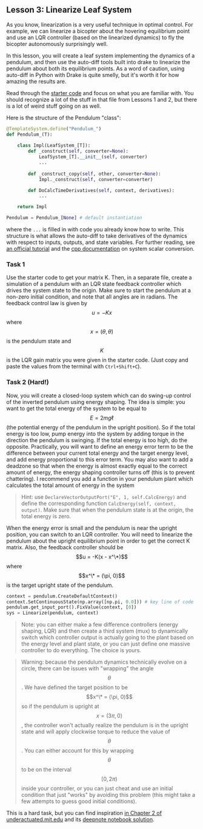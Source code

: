 ## Lesson 3: Linearize Leaf System

As you know, linearization is a very useful technique in optimal control. For example, we can linearize a bicopter about the hovering equilibrium point and use an LQR controller (based on the linearized dynamics) to fly the bicopter autonomously surprisingly well.

In this lesson, you will create a leaf system implementing the dynamics of a pendulum, and then use the auto-diff tools built into drake to linearize the pendulum about both its equilibrium points. As a word of caution, using auto-diff in Python with Drake is quite smelly, but it's worth it for how amazing the results are.

Read through the [starter code](Lesson-3-starter-code.py) and focus on what you are familiar with. You should recognize a lot of the stuff in that file from Lessons 1 and 2, but there is a lot of weird stuff going on as well.

Here is the structure of the Pendulum "class":

```python
@TemplateSystem.define("Pendulum_")
def Pendulum_(T):
    
    class Impl(LeafSystem_[T]):
        def _construct(self, converter=None):
            LeafSystem_[T].__init__(self, converter)
            ...
            
        def _construct_copy(self, other, converter=None):
            Impl._construct(self, converter=converter)

        def DoCalcTimeDerivatives(self, context, derivatives):
            ...

    return Impl

Pendulum = Pendulum_[None] # default instantiation
```

where the `...` is filled in with code you already know how to write. This structure is what allows the auto-diff to take derivatives of the dynamics with respect to inputs, outputs, and state variables. For further reading, see [an official tutorial](https://github.com/RobotLocomotion/drake/blob/bf0f76af4a7f29d5edcf36ebfd6da5255aa3c782/tutorials/authoring_leaf_systems.ipynb#L505) and the [cpp documentation](https://drake.mit.edu/doxygen_cxx/group__system__scalar__conversion.html) on system scalar conversion.

### Task 1

Use the starter code to get your matrix K. Then, in a separate file, create a simulation of a pendulum with an LQR state feedback controller which drives the system state to the origin. Make sure to start the pendulum at a non-zero initial condition, and note that all angles are in radians. The feedback control law is given by $$u = - K x$$ where $$x = (\theta, \dot\theta)$$ is the pendulum state and $$K$$ is the LQR gain matrix you were given in the starter code. (Just copy and paste the values from the terminal with `Ctrl+Shift+C`).

### Task 2 (Hard!)

Now, you will create a closed-loop system which can do swing-up control of the inverted pendulum using energy shaping. The idea is simple: you want to get the total energy of the system to be equal to $$E = 2 m g \ell$$ (the potential energy of the pendulum in the upright position). So if the total energy is too low, pump energy into the system by adding torque in the direction the pendulum is swinging. If the total energy is too high, do the opposite. Practically, you will want to define an energy error term to be the difference between your current total energy and the target energy level, and add energy proportional to this error term. You may also want to add a deadzone so that when the energy is almost exactly equal to the correct amount of energy, the energy shaping controller turns off (this is to prevent chattering). I recommend you add a function in your pendulum plant which calculates the total amount of energy in the system 

> Hint: use `DeclareVectorOutputPort("E", 1, self.CalcEnergy)` and define the corresponding function `CalcEnergy(self, context, output)`. Make sure that when the pendulum state is at the origin, the total energy is zero.

When the energy error is small and the pendulum is near the upright position, you can switch to an LQR controller. You will need to linearize the pendulum about the upright equilibrium point in order to get the correct K matrix. Also, the feedback controller should be $$u = -K(x - x^\*)$$ where $$x^\* = (\pi, 0)$$ is the target upright state of the pendulum.

```python
context = pendulum.CreateDefaultContext()
context.SetContinuousState(np.array([np.pi, 0.0])) # key line of code
pendulum.get_input_port().FixValue(context, [0])
sys = Linearize(pendulum, context)
```

> Note: you can either make a few difference controllers (energy shaping, LQR) and then create a third system (mux) to dynamically switch which controller output is actually going to the plant based on the energy level and plant state, or you can just define one massive controller to do everything. The choice is yours.

> Warning: because the pendulum dynamics technically evolve on a circle, there can be issues with "wrapping" the angle $$\theta$$. We have defined the target position to be $$x^\* = (\pi, 0)$$ so if the pendulum is upright at $$x = (3\pi, 0)$$, the controller won't actually realize the pendulum is in the upright state and will apply clockwise torque to reduce the value of $$\theta$$. You can either account for this by wrapping $$\theta$$ to be on the interval $$[0,2\pi)$$ inside your controller, or you can just cheat and use an initial condition that just "works" by avoiding this problem (this might take a few attempts to guess good initial conditions).

This is a hard task, but you can find inspiration [in Chapter 2 of underactuated.mit.edu](https://underactuated.mit.edu/pend.html#section3) and its [deepnote notebook solution](https://deepnote.com/workspace/Underactuated-2ed1518a-973b-4145-bd62-1768b49956a8/project/314062d5-b839-4089-b02f-6c21e42e9581/notebook/energy_shaping-fa3f57d134b6498ea52d50dec2128d03).